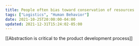 ```yaml
---
title: People often bias toward conservation of resources
tags: ["Logistics", "Human Behavior"]
date: 2021-10-25T20:00:00-04:00
updated: 2021-12-31T15:24:02-05:00
---
```


[[Abstraction is critical to the product development process]]
